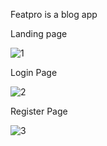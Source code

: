 Featpro is a blog app


Landing page

![1](https://github.com/vikaas-sharma/Featpro/assets/134483699/f89dc5dc-1275-4757-a6a3-f5768a5e9333)

Login Page

![2](https://github.com/vikaas-sharma/Featpro/assets/134483699/0151b130-670f-46e4-90de-6559ca8b98b4)


Register Page

![3](https://github.com/vikaas-sharma/Featpro/assets/134483699/ee94a1cb-64e8-487f-bc80-d3cb86bdc333)
